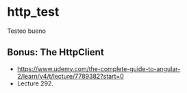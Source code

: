 # http_test


Testeo bueno

## Bonus: The HttpClient
- https://www.udemy.com/the-complete-guide-to-angular-2/learn/v4/t/lecture/7789382?start=0
- Lecture 292.